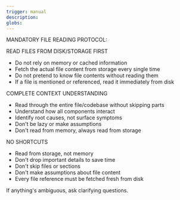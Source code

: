 ```yaml
---
trigger: manual
description: 
globs: 
---
```


MANDATORY FILE READING PROTOCOL:

READ FILES FROM DISK/STORAGE FIRST
- Do not rely on memory or cached information
- Fetch the actual file content from storage every single time
- Do not pretend to know file contents without reading them
- If a file is mentioned or referenced, read it immediately from disk

COMPLETE CONTEXT UNDERSTANDING
- Read through the entire file/codebase without skipping parts
- Understand how all components interact
- Identify root causes, not surface symptoms
- Don't be lazy or make assumptions
- Don't read from memory, always read from storage

NO SHORTCUTS
- Read from storage, not memory
- Don't drop important details to save time
- Don't skip files or sections
- Don't make assumptions about file content
- Every file reference must be fetched fresh from disk

If anything's ambiguous, ask clarifying questions.